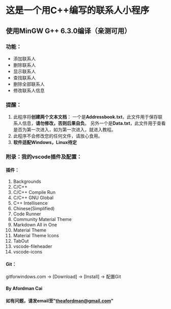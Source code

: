 # 这是一个用C++编写的联系人小程序
## 使用MinGW G++ 6.3.0编译（亲测可用）

### 功能：
* 添加联系人
* 删除联系人
* 显示联系人
* 查找联系人
* 删除全部联系人
* 修改联系人信息
  
### 提醒：
1. 此程序将**创建两个文本文档**：
        一个是**Addressbook.txt**，此文件用于保存联系人信息，**请勿修改，否则后果自负**。
        另外一个是**Data.txt**，此文件用于查看是否为第一次进入，如为第一次进入，就进入教程。
2. 此程序不会修改您的任何文件，请放心食用。
3. **软件适配Windows，Linux待定**
   
### 附录：我的vscode插件及配置：
#### 插件：
1. Backgrounds
2. C/C++
3. C/C++ Compile Run
4. C/C++ GNU Global
5. C++ Intellisence
6. Chinese(Simplified)
7. Code Runner
8. Community Material Theme
9. Markdown All in One
10.   Material Theme
11.  Material Theme Icons
12.  TabOut
13.  vscode-fileheader
14.  vscode-icons

#### Git：
gitforwindows.com -> [Download] -> [Install] -> 配置Git



#### By Afordman Cai
#### 如有问题，请发email至"theafordman@gmail.com"